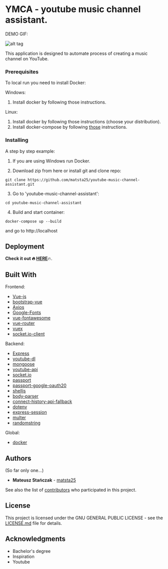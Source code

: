 # YMCA - youtube music channel assistant.

DEMO GIF:

<img src="https://github.com/matsta25/youtube-music-channel-assistant/blob/master/ymca-demogif.gif" alt="alt tag" style="max-width:100%;">

This application is designed to automate process of creating a music channel on YouTube.

### Prerequisites

To local run you need to install Docker:

Windows:

1. Install docker by following <a herf="https://docs.docker.com/docker-for-windows/install/">those</a> instructions. 

Linux:

1. Install docker by following <a herf="https://docs.docker.com/install/linux/docker-ce/ubuntu/">those</a> instructions (choose your distribution). 
2. Install docker-compose by following <a href="https://docs.docker.com/compose/install/">those</a> instructions.

### Installing

A step by step example: 

1. If you are using Windows run Docker.

2. Download zip from here or install git and clone repo:

```
git clone https://github.com/matsta25/youtube-music-channel-assistant.git
```

3. Go to 'youtube-music-channel-assistant':

```
cd youtube-music-channel-assistant
```

4. Build and start container:

```
docker-compose up --build
```

and go to http://localhost

## Deployment

<b>Check it out :fire: [HERE](https://www.y-m-c-a.tk)</b>:fire:.

## Built With

Frontend:
* [Vue-js](https://vuejs.org/)
* [bootstrap-vue](https://bootstrap-vue.js.org/)
* [Axios](https://github.com/axios/axios)
* [Google-Fonts](https://fonts.google.com/) 
* [vue-fontawesome](https://github.com/FortAwesome/vue-fontawesome)
* [vue-router](https://github.com/vuejs/vue-router#readme)
* [vuex](https://github.com/vuejs/vuex#readme)
* [socket.io-client](https://github.com/MetinSeylan/Vue-Socket.io)

Backend:
* [Express](https://expressjs.com/) 
* [youtube-dl](https://rg3.github.io/youtube-dl/)
* [mongoose](https://mongoosejs.com/)
* [youtube-api](https://github.com/IonicaBizau/youtube-api)
* [socket.io](https://github.com/socketio/socket.io#readme)
* [passport](http://www.passportjs.org/)
* [passport-google-oauth20](https://github.com/jaredhanson/passport-google-oauth2#readme)
* [shelljs](https://github.com/shelljs/shelljs)
* [body-parser](https://github.com/expressjs/body-parser#readme)
* [connect-history-api-fallback](https://github.com/bripkens/connect-history-api-fallback#readme)
* [dotenv](https://github.com/motdotla/dotenv#readme)
* [express-session](https://github.com/expressjs/session#readme)
* [multer](https://github.com/expressjs/multer#readme)
* [randomstring](https://github.com/klughammer/node-randomstring)

Global:
* [docker](https://www.docker.com/)

## Authors

(So far only one...)

* **Mateusz Stańczak** - [matsta25](https://github.com/matsta25)

See also the list of [contributors](https://github.com/matsta25/youtube-music-channel-assistant/graphs/contributors) who participated in this project.

## License

This project is licensed under the  GNU GENERAL PUBLIC LICENSE - see the [LICENSE.md](https://github.com/matsta25/youtube-music-channel-assistant/blob/master/LICENSE) file for details.

## Acknowledgments

* Bachelor's degree
* Inspiration
* Youtube
